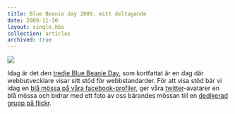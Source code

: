 ```yaml
---
title: Blue Beanie day 2009, mitt deltagande
date: 2009-11-30
layout: single.hbs
collection: articles
archived: true
---
```

![](../../../image/2010/11/17745786-media_httpimgskitchco_CbAsG.png)

Idag är det den [tredje Blue Beanie
Day](http://www.zeldman.com/2009/10/25/toque-o-the-morning/ "Toque o’ the Morning"),
som kortfattat är en dag där webbutvecklare visar sitt stöd för
webbstandarder. För att visa stöd bär vi idag en [blå mössa på våra
facebook-profiler](http://www.facebook.com/anders.ytterstrom "Facebook | Anders Ytterström"),
ger våra
[twitter](http://twitter.com/madr "Anders Ytterström (madr) on Twitter")-avatarer
en blå mössa och bidrar med ett foto av oss bärandes mössan till en
[dedikerad grupp på
flickr](http://www.flickr.com/groups/bluebeanieday2009/ "flickr: bluebeanieday2009").